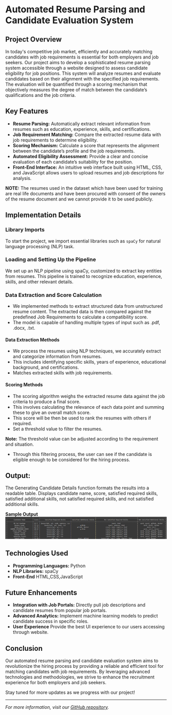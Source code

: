 # Automated Resume Parsing and Candidate Evaluation System

## Project Overview

In today's competitive job market, efficiently and accurately matching candidates with job requirements is essential for both employers and job seekers. Our project aims to develop a sophisticated resume parsing system accessible through a website designed to assess candidate eligibility for job positions. This system will analyze resumes and evaluate candidates based on their alignment with the specified job requirements. The evaluation will be quantified through a scoring mechanism that objectively measures the degree of match between the candidate’s qualifications and the job criteria.

## Key Features

- **Resume Parsing:** Automatically extract relevant information from resumes such as education, experience, skills, and certifications.
- **Job Requirement Matching:** Compare the extracted resume data with job requirements to determine eligibility.
- **Scoring Mechanism:** Calculate a score that represents the alignment between the candidate’s profile and the job requirements.
- **Automated Eligibility Assessment:** Provide a clear and concise evaluation of each candidate’s suitability for the position.
- **Front-End Interface:** An intuitive web interface built using HTML, CSS, and JavaScript allows users to upload resumes and job descriptions for analysis.

**NOTE:** The resumes used in the dataset which have been used for training are real life documents and have been procured with consent of the owners of the resume document and we cannot provide it to be used publicly.

## Implementation Details

### Library Imports
To start the project, we import essential libraries such as `spaCy` for natural language processing (NLP) task.

### Loading and Setting Up the Pipeline
We set up an NLP pipeline using spaCy, customized to extract key entities from resumes. This pipeline is trained to recognize education, experience, skills, and other relevant details.

### Data Extraction and Score Calculation
- We implemented methods to extract structured data from unstructured resume content. The extracted data is then compared against the predefined Job Requirements to calculate a compatibility score. 
- The model is capable of handling multiple types of input such as .pdf, .docx, .txt.

#### Data Extraction Methods
- We process the resumes using NLP techniques, we accurately extract and categorize information from resumes. 
- This includes identifying specific skills, years of experience, educational background, and certifications.
- Matches extracted skills with job requirements.

#### Scoring Methods
- The scoring algorithm weighs the extracted resume data against the job criteria to produce a final score. 
- This involves calculating the relevance of each data point and summing these to give an overall match score. 
- This score will be then be used to rank the resumes with others if required.
- Set a threshold value to filter the resumes. 

 **Note:** The threshold value can be adjusted according to the requirement and situation.
- Through this filtering process, the user can see if the candidate is eligible enough to be considered for the hiring process.

## Output:
The Generating Candidate Details function formats the results into a readable table.
Displays candidate name, score, satisfied required skills, satisfied additional skills, not satisfied required skills, and not satisfied additional skills.

**Sample Output**
![Output Screenshot](https://github.com/kondarkalen/Resume-parser/blob/main/ss/Screenshot%202024-06-03%20004240.png)

## Technologies Used

- **Programming Languages:** Python
- **NLP Libraries:** spaCy
- **Front-End** HTML,CSS,JavaScript

## Future Enhancements

- **Integration with Job Portals:** Directly pull job descriptions and candidate resumes from popular job portals.
- **Advanced Analytics:** Implement machine learning models to predict candidate success in specific roles.
- **User Experience** Provide the best UI experience to our users accessing through website.

## Conclusion

Our automated resume parsing and candidate evaluation system aims to revolutionize the hiring process by providing a reliable and efficient tool for matching candidates with job requirements. By leveraging advanced technologies and methodologies, we strive to enhance the recruitment experience for both employers and job seekers.

Stay tuned for more updates as we progress with our project!

---

*For more information, visit our [GitHub repository](https://github.com/kondarkalen/Resume-parser).*
